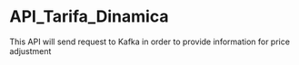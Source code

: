 # API_Tarifa_Dinamica
This API will send request to Kafka in order to provide information for price adjustment
